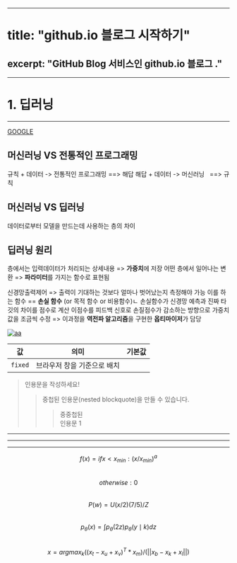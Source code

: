 

---
# title:  "github.io 블로그 시작하기"
## excerpt: "GitHub Blog 서비스인 github.io 블로그 ."

---
# 1. 딥러닝
---
[GOOGLE](https://google.com)

## 머신러닝 VS 전통적인 프로그래밍
규칙 + 데이터 -> 전통적인 프로그래밍 ==> 해답
해답 + 데이터 -> 머신러닝 &nbsp;  ==> 규칙

## 머신러닝 VS 딥러닝  
데이터로부터 모델을 만드는데 사용하는 층의 차이

## 딥러닝 원리
층에서는 입력데이터가 처리되는 상세내용 => **가중치**에 저장
어떤 층에서 일어나는 변환 => **파라미터**를 가지는 함수로 표현됨

신경망출력제어 => 출력이 기대하는 것보다 얼마나 벗어났는지 측정해야 가능
이를 하는 함수 == **손실 함수** (or 목적 함수 or 비용함수)ㄴ
손실함수가 신경망 예측과 진짜 타깃의 차이를 점수로 계산
이점수를 피드백 신호로 손질점수가 감소하는 방향으로 가중치 값을 조금씩 수정
=> 이과정을 **역전파 알고리즘**을 구현한 **옵티마이저**가 담당

[![aa](http://www.gstatic.com/webp/gallery/5.jpg )](https://kr.vuejs.org/)

<!-- ![Kayak][logo]
[logo]: http://www.gstatic.com/webp/gallery/2.jpg "To go kayaking." -->


| 값 | 의미 | 기본값 |
|---|:---:|---:|
| `fixed` | 브라우저 창을 기준으로 배치 |  |

> 인용문을 작성하세요!
>> 중첩된 인용문(nested blockquote)을 만들 수 있습니다.
>>> 중중첩된 <br>인용문 1

***
---
___


$$f(x)= if x < x_{min} : (x/x_{min})^a$$  
$$otherwise : 0$$  
$$P(w)=U(x/2)(7/5)/Z$$  
$$p_{\theta}(x) = \int p_{\theta}(2z)p_{\theta}(y\mid k)dz$$  
$$x = argmax_k((x_t-x_u+x_v)^T*x_m)/(||x_b-x_k+x_l||)$$  
